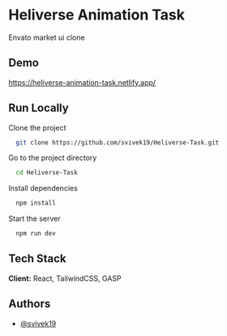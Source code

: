 
# Heliverse Animation Task

Envato market ui clone


## Demo

https://heliverse-animation-task.netlify.app/


## Run Locally

Clone the project

```bash
  git clone https://github.com/svivek19/Heliverse-Task.git
```

Go to the project directory

```bash
  cd Heliverse-Task
```

Install dependencies

```bash
  npm install
```

Start the server

```bash
  npm run dev
```


## Tech Stack

**Client:** React, TailwindCSS, GASP


## Authors

- [@svivek19](https://www.github.com/svivek19)
